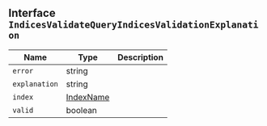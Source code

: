 ## Interface `IndicesValidateQueryIndicesValidationExplanation`

| Name | Type | Description |
| - | - | - |
| `error` | string | &nbsp; |
| `explanation` | string | &nbsp; |
| `index` | [IndexName](./IndexName.md) | &nbsp; |
| `valid` | boolean | &nbsp; |
